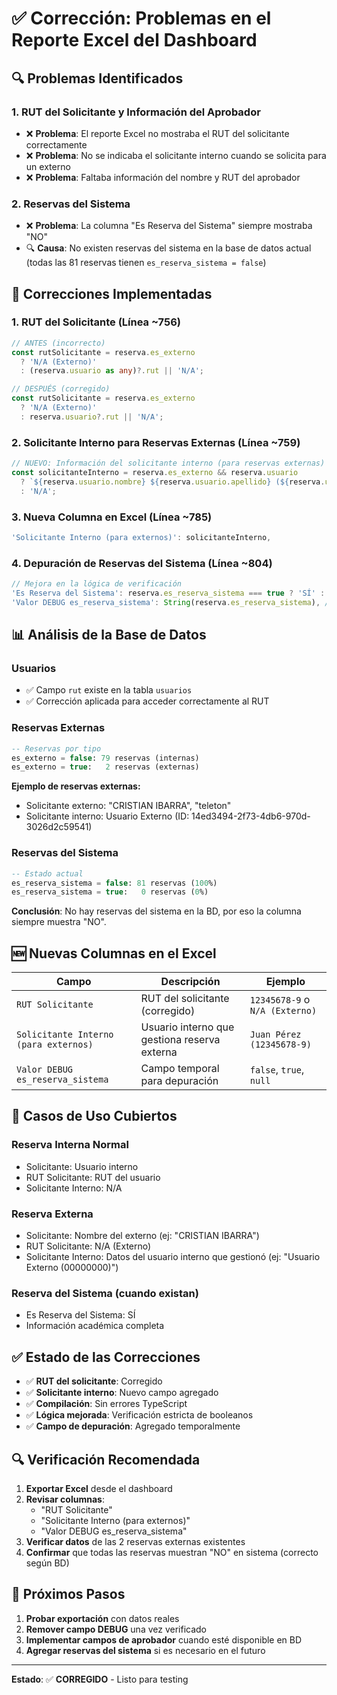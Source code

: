 # ✅ Corrección: Problemas en el Reporte Excel del Dashboard

## 🔍 **Problemas Identificados**

### 1. **RUT del Solicitante y Información del Aprobador**
- ❌ **Problema**: El reporte Excel no mostraba el RUT del solicitante correctamente
- ❌ **Problema**: No se indicaba el solicitante interno cuando se solicita para un externo
- ❌ **Problema**: Faltaba información del nombre y RUT del aprobador

### 2. **Reservas del Sistema**
- ❌ **Problema**: La columna "Es Reserva del Sistema" siempre mostraba "NO"
- 🔍 **Causa**: No existen reservas del sistema en la base de datos actual (todas las 81 reservas tienen `es_reserva_sistema = false`)

## 🔧 **Correcciones Implementadas**

### 1. **RUT del Solicitante** (Línea ~756)
```typescript
// ANTES (incorrecto)
const rutSolicitante = reserva.es_externo 
  ? 'N/A (Externo)'
  : (reserva.usuario as any)?.rut || 'N/A';

// DESPUÉS (corregido)
const rutSolicitante = reserva.es_externo 
  ? 'N/A (Externo)'
  : reserva.usuario?.rut || 'N/A';
```

### 2. **Solicitante Interno para Reservas Externas** (Línea ~759)
```typescript
// NUEVO: Información del solicitante interno (para reservas externas)
const solicitanteInterno = reserva.es_externo && reserva.usuario
  ? `${reserva.usuario.nombre} ${reserva.usuario.apellido} (${reserva.usuario.rut})`
  : 'N/A';
```

### 3. **Nueva Columna en Excel** (Línea ~785)
```typescript
'Solicitante Interno (para externos)': solicitanteInterno,
```

### 4. **Depuración de Reservas del Sistema** (Línea ~804)
```typescript
// Mejora en la lógica de verificación
'Es Reserva del Sistema': reserva.es_reserva_sistema === true ? 'SÍ' : 'NO',
'Valor DEBUG es_reserva_sistema': String(reserva.es_reserva_sistema), // Campo temporal para depuración
```

## 📊 **Análisis de la Base de Datos**

### **Usuarios**
- ✅ Campo `rut` existe en la tabla `usuarios`
- ✅ Corrección aplicada para acceder correctamente al RUT

### **Reservas Externas** 
```sql
-- Reservas por tipo
es_externo = false: 79 reservas (internas)
es_externo = true:   2 reservas (externas)
```

**Ejemplo de reservas externas:**
- Solicitante externo: "CRISTIAN IBARRA", "teleton"
- Solicitante interno: Usuario Externo (ID: 14ed3494-2f73-4db6-970d-3026d2c59541)

### **Reservas del Sistema**
```sql
-- Estado actual
es_reserva_sistema = false: 81 reservas (100%)
es_reserva_sistema = true:   0 reservas (0%)
```
**Conclusión**: No hay reservas del sistema en la BD, por eso la columna siempre muestra "NO".

## 🆕 **Nuevas Columnas en el Excel**

| Campo | Descripción | Ejemplo |
|-------|-------------|---------|
| `RUT Solicitante` | RUT del solicitante (corregido) | `12345678-9` o `N/A (Externo)` |
| `Solicitante Interno (para externos)` | Usuario interno que gestiona reserva externa | `Juan Pérez (12345678-9)` |
| `Valor DEBUG es_reserva_sistema` | Campo temporal para depuración | `false`, `true`, `null` |

## 📝 **Casos de Uso Cubiertos**

### **Reserva Interna Normal**
- Solicitante: Usuario interno
- RUT Solicitante: RUT del usuario
- Solicitante Interno: N/A

### **Reserva Externa**
- Solicitante: Nombre del externo (ej: "CRISTIAN IBARRA")
- RUT Solicitante: N/A (Externo)
- Solicitante Interno: Datos del usuario interno que gestionó (ej: "Usuario Externo (00000000)")

### **Reserva del Sistema** (cuando existan)
- Es Reserva del Sistema: SÍ
- Información académica completa

## ✅ **Estado de las Correcciones**

- ✅ **RUT del solicitante**: Corregido
- ✅ **Solicitante interno**: Nuevo campo agregado
- ✅ **Compilación**: Sin errores TypeScript
- ✅ **Lógica mejorada**: Verificación estricta de booleanos
- ✅ **Campo de depuración**: Agregado temporalmente

## 🔍 **Verificación Recomendada**

1. **Exportar Excel** desde el dashboard
2. **Revisar columnas**:
   - "RUT Solicitante" 
   - "Solicitante Interno (para externos)"
   - "Valor DEBUG es_reserva_sistema"
3. **Verificar datos** de las 2 reservas externas existentes
4. **Confirmar** que todas las reservas muestran "NO" en sistema (correcto según BD)

## 🚀 **Próximos Pasos**

1. **Probar exportación** con datos reales
2. **Remover campo DEBUG** una vez verificado
3. **Implementar campos de aprobador** cuando esté disponible en BD
4. **Agregar reservas del sistema** si es necesario en el futuro

---

**Estado**: ✅ **CORREGIDO** - Listo para testing 